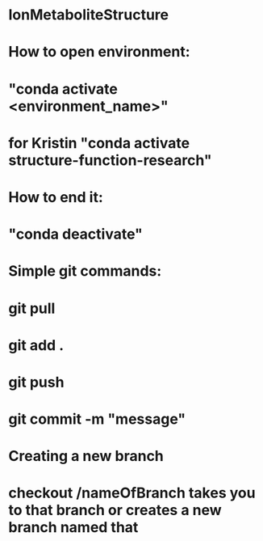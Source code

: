 # IonMetaboliteStructure
# 
# How to open environment:
#   "conda activate <environment_name>" 
#       for Kristin "conda activate structure-function-research"
# How to end it:
#   "conda deactivate"
#
#
#
#
#
# Simple git commands:
#   git pull
#
#   git add .
#   git push 
#   git commit -m "message"
# 
#   
# Creating a new branch
#   checkout <userID>/nameOfBranch          takes you to that branch or creates a new branch named that
#   
